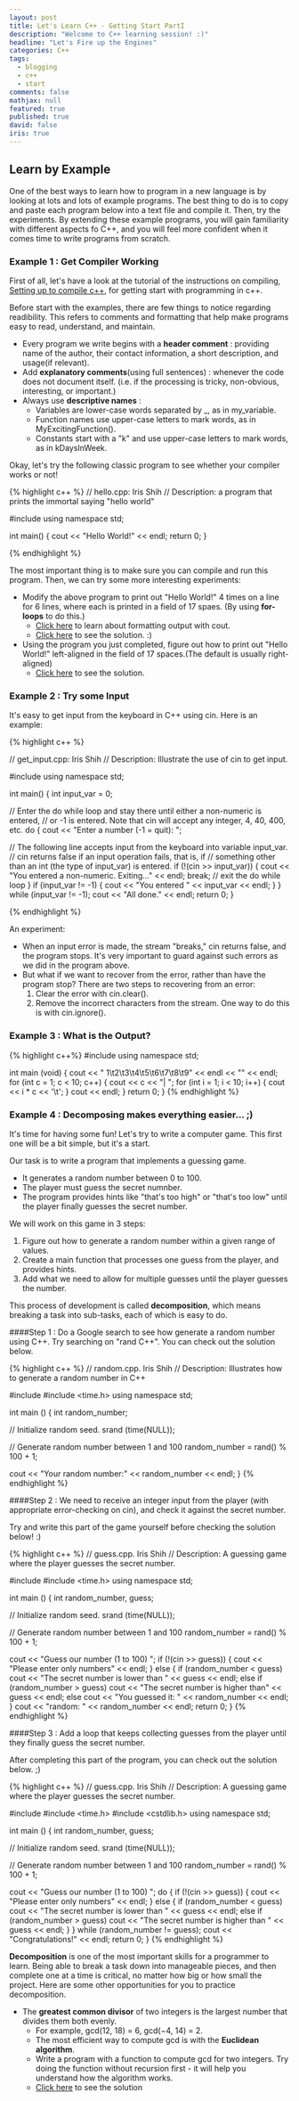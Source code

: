 ```yaml
---
layout: post
title: Let's Learn C++ - Getting Start PartI
description: "Welcome to C++ learning session! :)"
headline: "Let's Fire up the Engines"
categories: C++
tags: 
  - blogging
  - c++
  - start
comments: false
mathjax: null
featured: true
published: true
david: false
iris: true
---
```


## Learn by Example

One of the best ways to learn how to program in a new language is by looking at lots and lots of example programs. The best thing to do is to copy and paste each program below into a text file and compile it. Then, try the experiments. By extending these example programs, you will gain familiarity with different aspects fo C++, and you will feel more confident when it comes time to write programs from scratch.

### Example 1 : Get Compiler Working

First of all, let's have a look at the tutorial of the instructions on compiling, [Setting up to compile c++](http://www.arachnoid.com/cpptutor/setup_unix.html), for getting start with programming in c++.

Before start with the examples, there are few things to notice regarding readibility. This refers to comments and formatting that help make programs easy to read, understand, and maintain.

- Every program we write begins with a **header comment** : providing name of the author, their contact information, a short description, and usage(if relevant).
- Add **explanatory comments**(using full sentences) : whenever the code does not document itself. (i.e. if the processing is tricky, non-obvious, interesting, or important.)
- Always use **descriptive names** : 
    - Variables are lower-case words separated by _, as in my_variable. 
    - Function names use upper-case letters to mark words, as in MyExcitingFunction(). 
    - Constants start with a "k" and use upper-case letters to mark words, as in kDaysInWeek.



Okay, let's try the following classic program to see whether your compiler works or not!

{% highlight c++ %}
// hello.cpp: Iris Shih
// Description: a program that prints the immortal saying "hello world"

#include <iostream>
using namespace std;

int main() {
 cout << "Hello World!" << endl;
 return 0;
}

{% endhighlight %}


The most important thing is to make sure you can compile and run this program. Then, we can try some more interesting experiments:

- Modify the above program to print out "Hello World!" 4 times on a line for 6 lines, where each is printed in a field of 17 spaes. (By using **for-loops** to do this.)
    - [Click here](http://www.cplusplus.com/reference/ostream/ostream/) to learn about formatting output with cout.
    - [Click here]() to see the solution. :)
- Using the program you just completed, figure out how to print out "Hello World!" left-aligned in the field of 17 spaces.(The default is usually right-aligned)
    - [Click here]() to see the solution.


### Example 2 : Try some Input

It's easy to get input from the keyboard in C++ using cin. Here is an example:

{% highlight c++ %}

// get_input.cpp: Iris Shih
// Description: Illustrate the use of cin to get input.

#include <iostream>
using namespace std;

int main() {
 int input_var = 0;
 
 // Enter the do while loop and stay there until either a non-numeric is entered, 
 // or -1 is entered. Note that cin will accept any integer, 4, 40, 400, etc.
 do {
 cout << "Enter a number (-1 = quit): ";
 
 // The following line accepts input from the keyboard into variable input_var.
 // cin returns false if an input operation fails, that is, if
 // something other than an int (the type of input_var) is entered.
 if (!(cin >> input_var)) {
 cout << "You entered a non-numeric. Exiting..." << endl;
 break;
 // exit the do while loop
 }
 if (input_var != -1) {
 cout << "You entered " << input_var << endl;
 }
 } while (input_var != -1);
 cout << "All done." << endl;
 return 0;
}

{% endhighlight %}

An experiment:

- When an input error is made, the stream "breaks," cin returns false, and the program stops. It's very important to guard against such errors as we did in the program above. 
- But what if we want to recover from the error, rather than have the program stop? There are two steps to recovering from an error:
    1. Clear the error with cin.clear().
    2. Remove the incorrect characters from the stream. One way to do this is with cin.ignore().


### Example 3 : What is the Output?

{% highlight c++%}
#include <iostream>
using namespace std;

int main (void) {
 cout << " 1\t2\t3\t4\t5\t6\t7\t8\t9" << endl << "" << endl;
 for (int c = 1; c < 10; c++) {
   cout << c << "| ";
   for (int i = 1; i < 10; i++) {
     cout << i * c << '\t';
   }
   cout << endl;
 }
 return 0;
} 
{% endhighlight %}

### Example 4 : Decomposing makes everything easier... ;)

It's time for having some fun! Let's try to write a computer game. This first one will be a bit simple, but it's a start. 

Our task is to write a program that implements a guessing game. 

- It generates a random number between 0 to 100. 
- The player must guess the secret numnber. 
- The program provides hints like "that's too high" or "that's too low" until the player finally guesses the secret number. 
    
We will work on this game in 3 steps:

1. Figure out how to generate a random number within a given range of values.
2. Create a main function that processes one guess from the player, and provides hints.
3. Add what we need to allow for multiple guesses until the player guesses the number.

This process of development is called **decomposition**, which means breaking a task into sub-tasks, each of which is easy to do.

####Step 1 : Do a Google search to see how generate a random number using C++. Try searching on "rand C++".
You can check out the solution below.


{% highlight c++ %}
// random.cpp.  Iris Shih
// Description: Illustrates how to generate a random number in C++

#include <iostream>
#include <time.h>
using namespace std;

int main () {
  int random_number;

  // Initialize random seed.
  srand (time(NULL));

  // Generate random number between 1 and 100
  random_number = rand() % 100 + 1;

  cout << "Your random number:" << random_number << endl;
}
{% endhighlight %}

####Step 2 : We need to receive an integer input from the player (with appropriate error-checking on cin), and check it against the secret number. 

Try and write this part of the game yourself before checking the solution below! :)


{% highlight c++ %}
// guess.cpp.  Iris Shih
// Description: A guessing game where the player guesses the secret number.

#include <iostream>
#include <time.h>
using namespace std;

int main () {
  int random_number, guess;

  // Initialize random seed.
  srand (time(NULL));

  // Generate random number between 1 and 100
  random_number = rand() % 100 + 1;

  cout << "Guess our number (1 to 100) ";
  if (!(cin >> guess)) {
    cout << "Please enter only numbers" << endl;
  } else {
    if (random_number < guess) cout << "The secret number is lower than " << guess << endl;
    else if (random_number > guess) cout << "The secret number is higher than" << guess << endl;
    else cout << "You guessed it: " << random_number << endl;
  }
  cout << "random: " << random_number << endl;
  return 0;
}
{% endhighlight %}


####Step 3 : Add a loop that keeps collecting guesses from the player until they finally guess the secret number. 

After completing this part of the program, you can check out the solution below. ;)

{% highlight c++ %}
// guess.cpp.  Iris Shih
// Description: A guessing game where the player guesses the secret number.

#include <iostream>
#include <time.h>
#include <cstdlib.h>
using namespace std;

int main () {
  int random_number, guess;

  // Initialize random seed.
  srand (time(NULL));

  // Generate random number between 1 and 100
  random_number = rand() % 100 + 1;

  cout << "Guess our number (1 to 100) ";
  do {
    if (!(cin >> guess)) {
      cout << "Please enter only numbers" << endl;
    } else {
      if (random_number < guess) cout << "The secret number is lower than " << guess << endl;
      else if (random_number > guess) cout << "The secret number is higher than " << guess << endl;
    }
  } while (random_number != guess);
  cout << "Congratulations!" <<  endl;
  return 0;
}
{% endhighlight %}

**Decomposition** is one of the most important skills for a programmer to learn. Being able to break a task down into manageable pieces, and then complete one at a time is critical, no matter how big or how small the project. Here are some other opportunities for you to practice decomposition.

- The **greatest common divisor** of two integers is the largest number that divides them both evenly. 
    - For example, gcd(12, 18) = 6, gcd(−4, 14) = 2. 
    - The most efficient way to compute gcd is with the **Euclidean algorithm**. 
    - Write a program with a function to compute gcd for two integers. Try doing the function without recursion first - it will help you understand how the algorithm works.
    - [Click here]() to see the solution